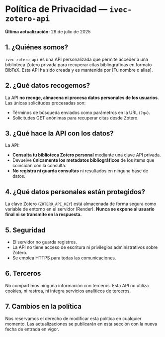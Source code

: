 
# Política de Privacidad — `ivec-zotero-api`

**Última actualización:** 29 de julio de 2025

## 1. ¿Quiénes somos?

`ivec-zotero-api` es una API personalizada que permite acceder a una biblioteca Zotero privada para recuperar citas bibliográficas en formato BibTeX. Esta API ha sido creada y es mantenida por [Tu nombre o alias].

## 2. ¿Qué datos recogemos?

La API **no recoge, almacena ni procesa datos personales de los usuarios**. Las únicas solicitudes procesadas son:

- Términos de búsqueda enviados como parámetros en la URL (`?q=`).
- Solicitudes GET anónimas para recuperar citas desde Zotero.

## 3. ¿Qué hace la API con los datos?

La API:

- **Consulta tu biblioteca Zotero personal** mediante una clave API privada.
- Devuelve **únicamente los metadatos bibliográficos** de los ítems que coincidan con la consulta.
- **No registra ni guarda consultas** ni resultados en ninguna base de datos.

## 4. ¿Qué datos personales están protegidos?

La clave Zotero (`ZOTERO_API_KEY`) está almacenada de forma segura como variable de entorno en el servidor (Render). **Nunca se expone al usuario final ni se transmite en la respuesta.**

## 5. Seguridad

- El servidor no guarda registros.
- La API no tiene acceso de escritura ni privilegios administrativos sobre Zotero.
- Se emplea HTTPS para todas las comunicaciones.

## 6. Terceros

No compartimos ninguna información con terceros. Esta API no utiliza cookies, ni rastrea, ni integra servicios analíticos de terceros.

## 7. Cambios en la política

Nos reservamos el derecho de modificar esta política en cualquier momento. Las actualizaciones se publicarán en esta sección con la nueva fecha de entrada en vigor.
